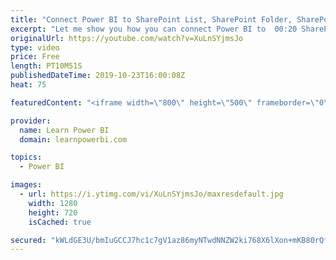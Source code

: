 ```yaml
---
title: "Connect Power BI to SharePoint List, SharePoint Folder, SharePoint Excel File 🔌"
excerpt: "Let me show you how you can connect Power BI to  00:20 SharePoint Folder 05:32 SharePoint Excel File 07:26 SharePoint List   ================================ 👉 FREE Power BI Step-by-Step Tutorial http://web.learnpowerbi.com/tutorial 👉 Download Accompanying PBIX Files for Video at https://web.learnpowerbi.com/download/"
originalUrl: https://youtube.com/watch?v=XuLnSYjmsJo
type: video
price: Free
length: PT10M51S
publishedDateTime: 2019-10-23T16:00:08Z
heat: 75

featuredContent: "<iframe width=\"800\" height=\"500\" frameborder=\"0\" src=\"https://www.youtube.com/embed/XuLnSYjmsJo\" allow=\"accelerometer; autoplay; encrypted-media; gyroscope; picture-in-picture\" allowfullscreen></iframe>"

provider:
  name: Learn Power BI
  domain: learnpowerbi.com

topics:
  - Power BI

images:
  - url: https://i.ytimg.com/vi/XuLnSYjmsJo/maxresdefault.jpg
    width: 1280
    height: 720
    isCached: true

secured: "kWLdGE3U/bmIuGCCJ7hc1c7gV1az86myNTwdNNZW2ki768X6lXon+mKB80rQflla1zW7SAehRYBpmaAczYKlKtMHh4kTw0R9YPs0LUc37t/lpOTWZ2xgscHlndAEenDuchM5+xXb19Sxb0uaqA9NZtVNDAmL0w7EhTQHBREtqA0Qep9U+OPR0Gg8owgUbBWCBX+EMIlR/ceyrMir8nJOr6Bvz6WVFR1RbCIP79quwgRU++1XblQ3ZvspuYi+QILEh2Pc83OZjjioMHsNlbFtWXo2R7PX2oYQB8XndoKFtrjGCs3N1j6XyHSem77QoXf0m8oLwTJmXoWYboVkfBJUOwRbKqSpaw9ZMIIZhvGSd96ZoFjoNhCeLF/b7CfcihMXm/YRw+3NENQ9tabfIJaW+MLFqLcTZVorcuFQ7qNIDRF6a4eVrmr/Yff+t6oI2D+E;xcNZiwUyrg2GClXoFXncjg=="
---
```


